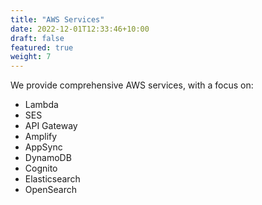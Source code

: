 ```yaml
---
title: "AWS Services"
date: 2022-12-01T12:33:46+10:00
draft: false
featured: true
weight: 7
---
```


We provide comprehensive AWS services, with a focus on:

- Lambda
- SES
- API Gateway
- Amplify
- AppSync
- DynamoDB
- Cognito
- Elasticsearch
- OpenSearch